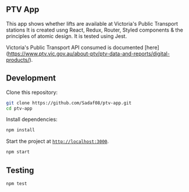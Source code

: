 ## PTV App

This app shows whether lifts are available at Victoria's Public Transport stations
It is created usng React, Redux, Router, Styled components & the principles of atomic design. It is tested using Jest.

Victoria's Public Transport API consumed is documented [here] (https://www.ptv.vic.gov.au/about-ptv/ptv-data-and-reports/digital-products/).


## Development

Clone this repository:

```sh
git clone https://github.com/Sadaf08/ptv-app.git
cd ptv-app
```

Install dependencies:

```sh
npm install
```

Start the project at [`http://localhost:3000`](http://localhost:3000).

```sh
npm start
```

## Testing

```sh
npm test
```
